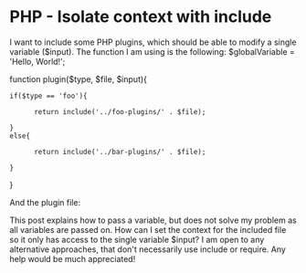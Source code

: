 
# PHP - Isolate context with include

I want to include some PHP plugins, which should be able to modify a single variable ($input). The function I am using is the following:
$globalVariable = 'Hello, World!';

function plugin($type, $file, $input){

    if($type == 'foo'){

          return include('../foo-plugins/' . $file);

    }
    else{

          return include('../bar-plugins/' . $file);

    }

}

And the plugin file:
<?php

    global $globalVariable; // This should not work

    echo $file; // This should not work
    echo $type; // This should not work

    return 'Hello ' . $input; // This should work

?>

This post explains how to pass a variable, but does not solve my problem as all variables are passed on.
How can I set the context for the included file so it only has access to the single variable $input?
I am open to any alternative approaches, that don't necessarily use include or require. Any help would be much appreciated!

        